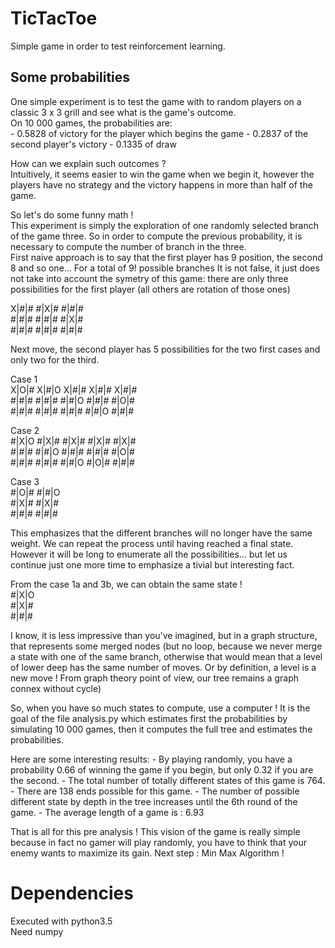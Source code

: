 # TicTacToe
Simple game in order to test reinforcement learning.

## Some probabilities
One simple experiment is to test the game with to random players on a classic 3 x 3 grill and see what is the game's outcome.  
On 10 000 games, the probabilities are:  
	- 0.5828 of victory for the player which begins the game
	- 0.2837 of the second player's victory
	- 0.1335 of draw  

How can we explain such outcomes ?  
Intuitively, it seems easier to win the game when we begin it, however the players have no strategy and the victory happens in more than half of the game.  

So let's do some funny math !  
This experiment is simply the exploration of one randomly selected branch of the game three. So in order to compute the previous probability, it is necessary to compute the number of branch in the three.   
First naive approach is to say that the first player has 9 position, the second 8 and so one... For a total of 9! possible branches
It is not false, it just does not take into account the symetry of this game: there are only three possibilities for the first player (all others are rotation of those ones)  

X|\#|\#		\#|X|\#		\#|\#|\#  
\#|\#|\#	\#|\#|\#	\#|X|\#  
\#|\#|\#	\#|\#|\#	\#|\#|\#  

Next move, the second player has 5 possibilities for the two first cases and only two for the third.  

Case 1  
X|O|\#		X|\#|O		X|\#|\#		X|\#|\#		X|\#|\#  
\#|\#|\#	\#|\#|\#	\#|\#|O		\#|\#|\#	\#|O|\#  
\#|\#|\#	\#|\#|\#	\#|\#|\#	\#|\#|O		\#|\#|\#  

Case 2  
\#|X|O		\#|X|\#		\#|X|\#		\#|X|\#		\#|X|\#  
\#|\#|\#	\#|\#|O		\#|\#|\#	\#|\#|\#	\#|O|\#  
\#|\#|\#	\#|\#|\#	\#|\#|O		\#|O|\#	\#|\#|\#

Case 3  
\#|O|\#		\#|\#|O  
\#|X|\#		\#|X|\#  
\#|\#|\#	\#|\#|\#  

This emphasizes that the different branches will no longer have the same weight. We can repeat the process until having reached a final state. However it will be long to enumerate all the possibilities... but let us continue just one more time to emphasize a tivial but interesting fact.

From the case 1a and 3b, we can obtain the same state !  
\#|X|O  
\#|X|\#  
\#|\#|\#  

I know, it is less impressive than you've imagined, but in a graph structure, that represents some merged nodes (but no loop, because we never merge a state with one of the same branch, otherwise that would mean that a level of lower deep has the same number of moves. Or by definition, a level is a new move ! From graph theory point of view, our tree remains a graph connex without cycle)  

So, when you have so much states to compute, use a computer ! It is the goal of the file analysis.py which estimates first the probabilities by simulating 10 000 games, then it computes the full tree and estimates the probabilities.

Here are some interesting results:
	-	By playing randomly, you have a probability 0.66 of winning the game if you begin, but only 0.32 if you are the second.
	- The total number of totally different states of this game is 764.
	-	There are 138 ends possible for this game.
	-	The number of possible different state by depth in the tree increases until the 6th round of the game.
	-	The average length of a game is : 6.93

That is all for this pre analysis ! This vision of the game is really simple because in fact no gamer will play randomly, you have to think that your enemy wants to maximize its gain. Next step : Min Max Algorithm !

# Dependencies
Executed with python3.5  
Need numpy
